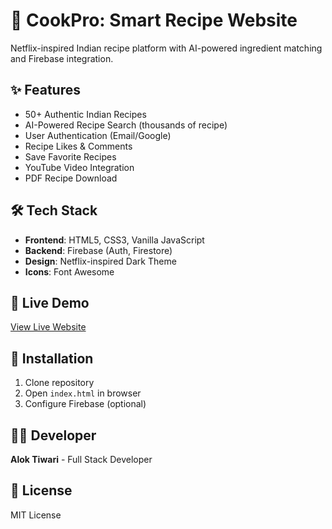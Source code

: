 # 🍛 CookPro: Smart Recipe Website

Netflix-inspired Indian recipe platform with AI-powered ingredient matching and Firebase integration.

## ✨ Features
- 50+ Authentic Indian Recipes
- AI-Powered Recipe Search (thousands of recipe)
- User Authentication (Email/Google)
- Recipe Likes & Comments
- Save Favorite Recipes
- YouTube Video Integration
- PDF Recipe Download

## 🛠️ Tech Stack
- **Frontend**: HTML5, CSS3, Vanilla JavaScript
- **Backend**: Firebase (Auth, Firestore)
- **Design**: Netflix-inspired Dark Theme
- **Icons**: Font Awesome

## 🚀 Live Demo
[View Live Website](https://alok6465.github.io/-CookPro-Smart-Recipe/index.html)

## 🔧 Installation
1. Clone repository
2. Open `index.html` in browser
3. Configure Firebase (optional)

## 👨‍💻 Developer
**Alok Tiwari** - Full Stack Developer

## 📄 License
MIT License
